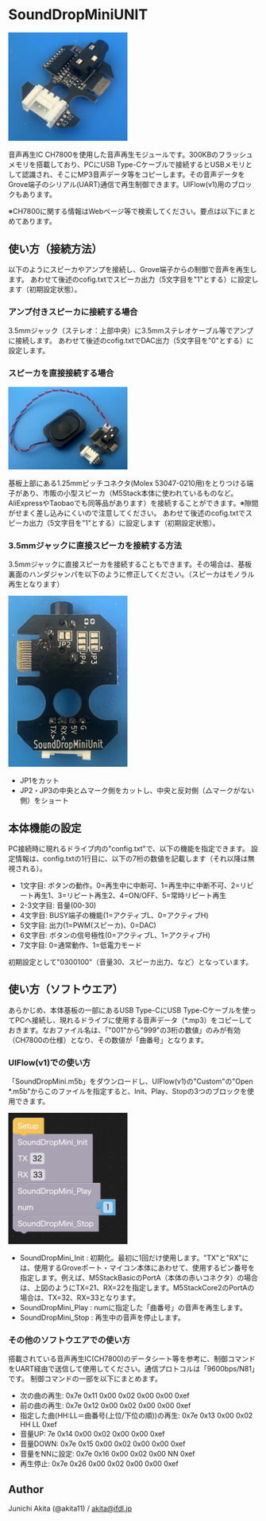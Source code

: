 # SoundDropMiniUNIT

<img src="https://github.com/akita11/SoundDropMiniUNIT/blob/main/SoundDropMiniUNIT.jpg" width="240px">

音声再生IC CH7800を使用した音声再生モジュールです。300KBのフラッシュメモリを搭載しており、PCにUSB Type-Cケーブルで接続するとUSBメモリとして認識され、そこにMP3音声データ等をコピーします。その音声データをGrove端子のシリアル(UART)通信で再生制御できます。UIFlow(v1)用のブロックもあります。

※CH7800に関する情報はWebページ等で検索してください。要点は以下にまとめてあります。


## 使い方（接続方法）

以下のようにスピーカやアンプを接続し、Grove端子からの制御で音声を再生します。
あわせて後述のcofig.txtでスピーカ出力（5文字目を"1"とする）に設定します（初期設定状態）。

### アンプ付きスピーカに接続する場合

3.5mmジャック（ステレオ：上部中央）に3.5mmステレオケーブル等でアンプに接続します。
あわせて後述のcofig.txtでDAC出力（5文字目を"0"とする）に設定します。


### スピーカを直接接続する場合

<img src="https://github.com/akita11/SoundDropMiniUNIT/blob/main/SoundDropMiniUNIT_spk.jpg" width="240px">

基板上部にある1.25mmピッチコネクタ(Molex 53047-0210用)をとりつける端子があり、市販の小型スピーカ（M5Stack本体に使われているものなど。AliExpressやTaobaoでも同等品があります）を接続することができます。※隙間がせまく差し込みにくいので注意してください。
あわせて後述のcofig.txtでスピーカ出力（5文字目を"1"とする）に設定します（初期設定状態）。


### 3.5mmジャックに直接スピーカを接続する方法

3.5mmジャックに直接スピーカを接続することもできます。その場合は、基板裏面のハンダジャンパを以下のように修正してください。（スピーカはモノラル再生となります）

<img src="https://github.com/akita11/SoundDropMiniUNIT/blob/main/SoundDropMiniUNIT_back.jpg" width="240px">

- JP1をカット
- JP2・JP3の中央と△マーク側をカットし、中央と反対側（△マークがない側）をショート


## 本体機能の設定

PC接続時に現れるドライブ内の"config.txt"で、以下の機能を指定できます。
設定情報は、config.txtの1行目に、以下の7桁の数値を記載します（それ以降は無視される）。
- 1文字目: ボタンの動作。0=再生中に中断可、1=再生中に中断不可、2=リピート再生1、3=リピート再生2、4=ON/OFF、5=常時リピート再生
- 2-3文字目: 音量(00-30)
- 4文字目: BUSY端子の機能(1=アクティブL、0=アクティブH)
- 5文字目: 出力(1=PWM(スピーカ)、0=DAC)
- 6文字目: ボタンの信号極性(0=アクティブL、1=アクティブH)
- 7文字目: 0=通常動作、1=低電力モード 

初期設定として"0300100"（音量30、スピーカ出力、など）となっています。


## 使い方（ソフトウエア）

あらかじめ、本体基板の一部にあるUSB Type-CにUSB Type-Cケーブルを使ってPCへ接続し、現れるドライブに使用する音声データ（*.mp3）をコピーしておきます。なおファイル名は、「"001"から"999"の3桁の数値」のみが有効（CH7800の仕様）となり、その数値が「曲番号」となります。


### UIFlow(v1)での使い方

「SoundDropMini.m5b」をダウンロードし、UIFlow(v1)の"Custom"の"Open *.m5b"からこのファイルを指定すると、Init、Play、Stopの3つのブロックを使用できます。

<img src="https://github.com/akita11/SoundDropMiniUNIT/blob/main/SoundDropMini_Block.png" width="240px">

- SoundDropMini_Init : 初期化。最初に1回だけ使用します。"TX"と"RX"には、使用するGroveポート・マイコン本体にあわせて、使用するピン番号を指定します。例えば、M5StackBasicのPortA（本体の赤いコネクタ）の場合は、上図のようにTX=21、RX=22を指定します。M5StackCore2のPortAの場合は、TX=32、RX=33となります。
- SoundDropMini_Play : numに指定した「曲番号」の音声を再生します。
- SoundDropMini_Stop : 再生中の音声を停止します。


### その他のソフトウエアでの使い方

搭載されている音声再生IC(CH7800)のデータシート等を参考に、制御コマンドをUART経由で送信して使用してください。通信プロトコルは「9600bps/N81」です。
制御コマンドの一部を以下にまとめます。

- 次の曲の再生: 0x7e 0x11 0x00 0x02 0x00 0x00 0xef
- 前の曲の再生: 0x7e 0x12 0x00 0x02 0x00 0x00 0xef
- 指定した曲(HH:LL＝曲番号(上位/下位の順))の再生: 0x7e 0x13 0x00 0x02 HH LL 0xef
- 音量UP: 7e 0x14 0x00 0x02 0x00 0x00 0xef
- 音量DOWN: 0x7e 0x15 0x00 0x02 0x00 0x00 0xef
- 音量をNNに設定: 0x7e 0x16 0x00 0x02 0x00 NN 0xef
- 再生停止: 0x7e 0x26 0x00 0x02 0x00 0x00 0xef



## Author

Junichi Akita (@akita11) / akita@ifdl.jp
